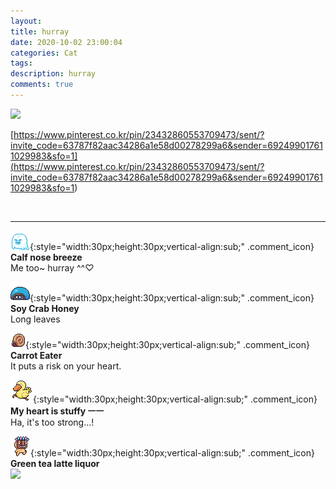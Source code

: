 ```yaml
---
layout: 
title: hurray
date: 2020-10-02 23:00:04
categories: Cat
tags: 
description: hurray
comments: true
---
```


![](https://blog.kakaocdn.net/dn/AUiJ5/btqJ3gR7K12/3xRDQzOLnwiHBpKGTrjp6k/img.gif)

[https://www.pinterest.co.kr/pin/23432860553709473/sent/?invite_code=63787f82aac34286a1e58d00278299a6&sender=692499017611029983&sfo=1](<https://www.pinterest.co.kr/pin/23432860553709473/sent/?invite_code=63787f82aac34286a1e58d00278299a6&sender=692499017611029983&sfo=1>)

​

* * *

![comment](/assets/character/ghost.png){:style="width:30px;height:30px;vertical-align:sub;" .comment_icon} **Calf nose breeze**  
Me too~ hurray ^^♡   
  
![comment](/assets/character/turtle.png){:style="width:30px;height:30px;vertical-align:sub;" .comment_icon} **Soy Crab Honey**  
Long leaves   
  
![comment](/assets/character/snail.png){:style="width:30px;height:30px;vertical-align:sub;" .comment_icon} **Carrot Eater**  
It puts a risk on your heart.   
  
![comment](/assets/character/duck.png){:style="width:30px;height:30px;vertical-align:sub;" .comment_icon} **My heart is stuffy ㅡㅡ**  
Ha, it's too strong...!   
  
![comment](/assets/character/mask.png){:style="width:30px;height:30px;vertical-align:sub;" .comment_icon} **Green tea latte liquor**  
![](https://blog.kakaocdn.net/dn/clc2r0/btqJ3gYRizv/2k3nDzhLWt6DNFu5aBfNfk/img.png)  
  

